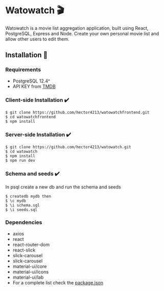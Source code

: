 # Watowatch :clapper:

Watowatch is a movie list aggregation application, built using React, PostgreSQL, Express and Node. Create your own personal movie list and allow other users to edit them.


## Installation :file_folder:

### Requirements

   *  PostgreSQL 12.4^
   *  API KEY from [TMDB](https://developers.themoviedb.org/3)

### Client-side Installation :heavy_check_mark:

    $ git clone https://github.com/hector4213/watowatchfrontend.git
    $ cd watowatchfrontend
    $ npm install

### Server-side Installation :heavy_check_mark:

    $ git clone https://github.com/hector4213/watowatch.git
    $ cd watowatch
    $ npm install 
    $ npm run dev
    
### Schema and seeds :heavy_check_mark:
   In psql create a new db and run the schema and seeds
   
    $ createdb mydb then 
    $ \c mydb
    $ \i schema.sql
    $ \i seeds.sql
    
### Dependencies 
   * axios             
   * react             
   * react-router-dom  
   * react-slick       
   * slick-carousel    
   * slick-carousel    
   * material-ui/core 
   * material-ui/icons
   * material-ui/lab  
   * For a complete list check the [package.json](https://github.com/hector4213/watowatch/blob/master/package.json)
